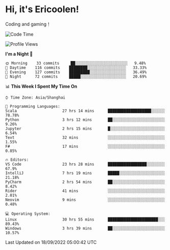 # Hi, it's Ericoolen!
Coding and gaming！

<!--START_SECTION:waka-->
![Code Time](http://img.shields.io/badge/Code%20Time-394%20hrs%209%20mins-blue)

![Profile Views](http://img.shields.io/badge/Profile%20Views-0-blue)

**I'm a Night 🦉** 

```text
🌞 Morning    33 commits     ██░░░░░░░░░░░░░░░░░░░░░░░   9.48% 
🌆 Daytime    116 commits    ████████░░░░░░░░░░░░░░░░░   33.33% 
🌃 Evening    127 commits    █████████░░░░░░░░░░░░░░░░   36.49% 
🌙 Night      72 commits     █████░░░░░░░░░░░░░░░░░░░░   20.69%

```


📊 **This Week I Spent My Time On** 

```text
⌚︎ Time Zone: Asia/Shanghai

💬 Programming Languages: 
Scala                    27 hrs 14 mins      ███████████████████░░░░░░   78.78% 
Python                   3 hrs 12 mins       ██░░░░░░░░░░░░░░░░░░░░░░░   9.26% 
Jupyter                  2 hrs 15 mins       █░░░░░░░░░░░░░░░░░░░░░░░░   6.54% 
Text                     32 mins             ░░░░░░░░░░░░░░░░░░░░░░░░░   1.55% 
F#                       17 mins             ░░░░░░░░░░░░░░░░░░░░░░░░░   0.85%

🔥 Editors: 
VS Code                  23 hrs 28 mins      █████████████████░░░░░░░░   67.9% 
IntelliJ                 7 hrs 19 mins       █████░░░░░░░░░░░░░░░░░░░░   21.18% 
PyCharm                  2 hrs 54 mins       ██░░░░░░░░░░░░░░░░░░░░░░░   8.42% 
Rider                    41 mins             ░░░░░░░░░░░░░░░░░░░░░░░░░   2.01% 
Neovim                   9 mins              ░░░░░░░░░░░░░░░░░░░░░░░░░   0.48%

💻 Operating System: 
Linux                    30 hrs 55 mins      ██████████████████████░░░   89.43% 
Windows                  3 hrs 39 mins       ██░░░░░░░░░░░░░░░░░░░░░░░   10.57%

```


 Last Updated on 18/09/2022 05:00:42 UTC
<!--END_SECTION:waka-->

